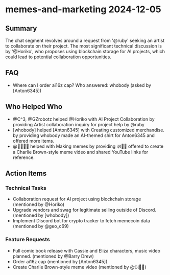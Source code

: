 # memes-and-marketing 2024-12-05

## Summary
The chat segment revolves around a request from '@ruby' seeking an artist to collaborate on their project. The most significant technical discussion is by '@Horiko', who proposes using blockchain storage for AI projects, which could lead to potential collaboration opportunities.

## FAQ
- Where can I order ai16z cap? Who answered: whobody (asked by [Anton6345])

## Who Helped Who
- @C^3, @GZrobotz helped @Horiko with AI Project Collaboration by providing Artist collaboration inquiry for project help by @ruby
- [whobody] helped [Anton6345] with Creating customized merchandise. by providing whobody made an AI-themed shirt for Anton6345 and offered more items.
- @𝔓𝔩𰬀𝕒 helped  with Making memes by providing 𝔓𝔩𰬀𝕒 offered to create a Charlie Brown-style meme video and shared YouTube links for reference.

## Action Items

### Technical Tasks
- Collaboration request for AI project using blockchain storage (mentioned by @Horiko)
- Upgrade vendors and swag for legitimate selling outside of Discord. (mentioned by [whobody])
- Implement Discord bot for crypto tracker to fetch memecoin data (mentioned by @geo_c69)

### Feature Requests
- Full comic book release with Cassie and Eliza characters, music video planned. (mentioned by @Barry Drew)
- Order ai16z cap (mentioned by [Anton6345])
- Create Charlie Brown-style meme video (mentioned by @𝔓𝔩𰬀𝕒)